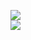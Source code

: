[![](https://img.shields.io/badge/Made%20With-Github%20Spray-lightgrey.svg?style=for-the-badge&logo=github)](https://github.com/Annihil/github-spray#6801)  
[![](https://i.imgur.com/2DrTn0Z.gif)](https://github.com/Annihil/github-spray)
